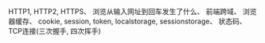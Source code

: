 HTTP1, HTTP2, HTTPS、
浏览从输入网址到回车发生了什么、
前端跨域、
浏览器缓存、
cookie, session, token, localstorage, sessionstorage、
状态码、TCP连接(三次握手, 四次挥手)

